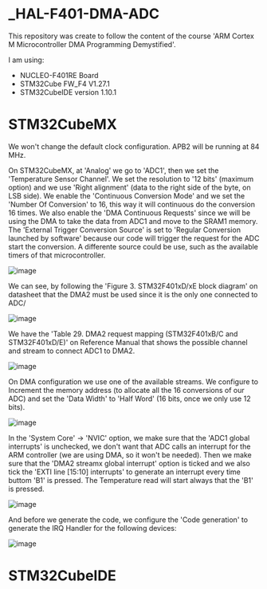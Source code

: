 # _HAL-F401-DMA-ADC
This repository was create to follow the content of the course 'ARM Cortex M Microcontroller DMA Programming Demystified'.  

I am using:  
* NUCLEO-F401RE Board 
* STM32Cube FW_F4 V1.27.1 
* STM32CubeIDE version 1.10.1

# STM32CubeMX

We won't change the default clock configuration. APB2 will be running at 84 MHz.

On STM32CubeMX, at 'Analog' we go to 'ADC1', then we set the 'Temperature Sensor Channel'. We set the resolution to '12 bits' (maximum option) and we use 'Right alignment' (data to the right side of the byte, on LSB side). We enable the 'Continuous Conversion Mode' and we set the 'Number Of Conversion' to 16, this way it will continuous do the conversion 16 times. We also enable the 'DMA Continuous Requests' since we will be using the DMA to take the data from ADC1 and move to the SRAM1 memory. The 'External Trigger Conversion Source' is set to 'Regular Conversion launched by software' because our code will trigger the request for the ADC start the conversion. A differente source could be use, such as the available timers of that microcontroller.

![image](https://user-images.githubusercontent.com/58916022/214272413-f6a47be6-7d53-4be3-ab6e-d40f4a94759c.png)

We can see, by following the 'Figure 3. STM32F401xD/xE block diagram' on datasheet that the DMA2 must be used since it is the only one connected to ADC/

![image](https://user-images.githubusercontent.com/58916022/214271252-074f2f7d-d668-4691-bda0-e3697663d51e.png)

We have the 'Table 29. DMA2 request mapping (STM32F401xB/C and STM32F401xD/E)' on Reference Manual that shows the possible channel and stream to connect ADC1 to DMA2.

![image](https://user-images.githubusercontent.com/58916022/214270719-bca9f38e-4eaa-47f7-acf0-466cf4bba74c.png)

On DMA configuration we use one of the available streams. We configure to Increment the memory address (to allocate all the 16 conversions of our ADC) and set the 'Data Width' to 'Half Word' (16 bits, once we only use 12 bits).

![image](https://user-images.githubusercontent.com/58916022/214275133-31ca1890-442e-45bd-a79c-9a33033232d3.png)

In the 'System Core' -> 'NVIC' option, we make sure that the 'ADC1 global interrupts' is unchecked, we don't want that ADC calls an interrupt for the ARM controller (we are using DMA, so it won't be needed). Then we make sure that the 'DMA2 streamx global interrupt' option is ticked and we also tick the 'EXTI line [15:10] interrupts' to generate an interrupt every time buttom 'B1' is pressed. The Temperature read will start always that the 'B1' is pressed.

![image](https://user-images.githubusercontent.com/58916022/214276809-edd4992f-b85b-4c90-9c12-bf989d9bb328.png)

And before we generate the code, we configure the 'Code generation' to generate the IRQ Handler for the following devices:

![image](https://user-images.githubusercontent.com/58916022/214277536-60123e44-7bc4-4ac5-b472-7dfff7a497d4.png)

# STM32CubeIDE
